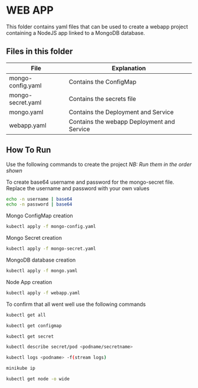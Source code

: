 # WEB APP
This folder contains yaml files that can be used to create a webapp project containing a NodeJS app linked to a MongoDB database.

## Files in this folder
| File | Explanation |
| ------ | ------ |
| mongo-config.yaml | Contains the ConfigMap |
| mongo-secret.yaml | Contains the secrets file |
| mongo.yaml | Contains the Deployment and Service |
| webapp.yaml | Contains the webapp Deployment and Service |

## How To Run
Use the following commands to create the project
_NB: Run them in the order shown_

To create base64 username and password for the mongo-secret file. Replace the username and password with your own values

```sh
echo -n username | base64
echo -n password | base64
```
Mongo ConfigMap creation
```sh
kubectl apply -f mongo-config.yaml
```
Mongo Secret creation
```sh
kubectl apply -f mongo-secret.yaml
```
MongoDB database creation
```sh
kubectl apply -f mongo.yaml
```
Node App creation
```sh
kubectl apply -f webapp.yaml
```

To confirm that all went well use the following commands
```sh
kubectl get all
```
```sh
kubectl get configmap
```
```sh
kubectl get secret
```
```sh
kubectl describe secret/pod <podname/secretname>
```
```sh
kubectl logs <podname> -f(stream logs)
```

```sh
minikube ip
```
```sh
kubectl get node -o wide
```